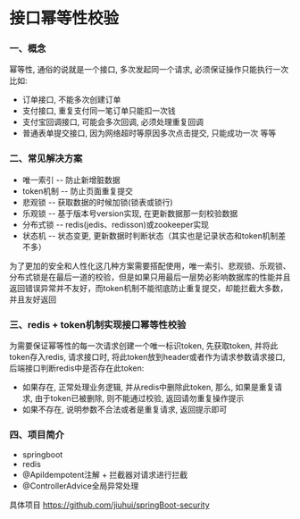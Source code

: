 # 接口幂等性校验

### 一、概念

幂等性, 通俗的说就是一个接口, 多次发起同一个请求, 必须保证操作只能执行一次
比如:

- 订单接口, 不能多次创建订单
- 支付接口, 重复支付同一笔订单只能扣一次钱
- 支付宝回调接口, 可能会多次回调, 必须处理重复回调
- 普通表单提交接口, 因为网络超时等原因多次点击提交, 只能成功一次
  等等

### 二、常见解决方案

- 唯一索引 -- 防止新增脏数据
- token机制 -- 防止页面重复提交
- 悲观锁 -- 获取数据的时候加锁(锁表或锁行)
- 乐观锁 -- 基于版本号version实现, 在更新数据那一刻校验数据
- 分布式锁 -- redis(jedis、redisson)或zookeeper实现
- 状态机 -- 状态变更, 更新数据时判断状态（其实也是记录状态和token机制差不多）

为了更加的安全和人性化这几种方案需要搭配使用，唯一索引、悲观锁、乐观锁、分布式锁是在最后一道的校验，但是如果只用最后一层势必影响数据库的性能并且返回错误异常并不友好，而token机制不能彻底防止重复提交，却能拦截大多数，并且友好返回

### 三、redis + token机制实现接口幂等性校验

为需要保证幂等性的每一次请求创建一个唯一标识token, 先获取token, 并将此token存入redis, 请求接口时, 将此token放到header或者作为请求参数请求接口, 后端接口判断redis中是否存在此token:

- 如果存在, 正常处理业务逻辑, 并从redis中删除此token, 那么, 如果是重复请求, 由于token已被删除, 则不能通过校验, 返回请勿重复操作提示
- 如果不存在, 说明参数不合法或者是重复请求, 返回提示即可

### 四、项目简介

- springboot
- redis
- @ApiIdempotent注解 + 拦截器对请求进行拦截
- @ControllerAdvice全局异常处理

具体项目  https://github.com/jiuhui/springBoot-security